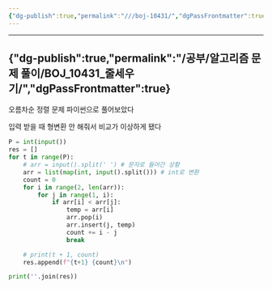 ```yaml
---
{"dg-publish":true,"permalink":"///boj-10431/","dgPassFrontmatter":true}
---
```



---
{"dg-publish":true,"permalink":"/공부/알고리즘 문제 풀이/BOJ_10431_줄세우기/","dgPassFrontmatter":true}
---

오름차순 정렬 문제
파이썬으로 풀어보았다

입력 받을 때 형변환 안 해줘서 비교가 이상하게 됐다

```python
P = int(input())
res = []
for t in range(P):
    # arr = input().split(' ') # 문자로 들어간 상황
    arr = list(map(int, input().split())) # int로 변환
    count = 0
    for i in range(2, len(arr)):
        for j in range(1, i):
            if arr[i] < arr[j]:
                temp = arr[i]
                arr.pop(i)
                arr.insert(j, temp)
                count += i - j
                break

    # print(t + 1, count)
    res.append(f"{t+1} {count}\n")

print(''.join(res))

```
